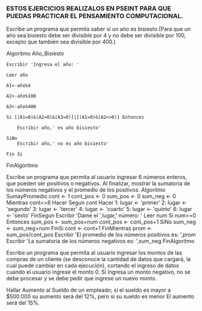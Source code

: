 ### ESTOS EJERCICIOS REALIZALOS EN PSEINT PARA QUE PUEDAS PRACTICAR EL PENSAMIENTO COMPUTACIONAL.

Escribe un programa que permita saber si un año es bisiesto.(Para que un año sea bisiesto debe ser divisible por 4 y no debe ser divisible por 100, excepto que también sea divisible por 400.)

Algoritmo Año_Bisiesto
	
	Escribir 'Ingresa el año: '
	
	Leer año
	
	A1<-año%4
	
	A2<-año%100
	
	A3<-año%400
	
	Si [(A1=0)&(A2=0)&(A3=0)]|[(A1=0)&(A2<>0)] Entonces
		
		Escribir año,' es año bisiesto'
		
	SiNo
		Escribir año,' no es año bisiesto'
		
	Fin Si
	
FinAlgoritmo


Escribe un programa que permita al usuario ingresar 6 números enteros, que pueden ser positivos o negativos. Al finalizar, mostrar la sumatoria de los números negativos y el promedio de los positivos.
Algoritmo SumayPromedio
	cont <- 1
	cont_pos <- 0
	sum_pos <- 0
	sum_neg <- 0
	Mientras cont<=6 Hacer
		Segun cont  Hacer
			1:
				lugar <- 'primer'
			2:
				lugar <- 'segundo'
			3:
				lugar <- 'tercer'
			4:
				lugar <- 'cuarto'
			5:
				lugar <- 'quinto'
			6:
				lugar <- 'sexto'
		FinSegun
		Escribir 'Dame el ',lugar,' número: '
		Leer num
		Si num>=0 Entonces
			sum_pos <- sum_pos+num
			cont_pos <- cont_pos+1
		SiNo
			sum_neg <- sum_neg+num
		FinSi
		cont <- cont+1
	FinMientras
	prom <- sum_pos/cont_pos
	Escribir 'El promedio de los números positivos es: ',prom
	Escribir 'La sumatoria de los números negativos es: ',sum_neg
FinAlgoritmo



Escribe un programa que permita al usuario ingresar los montos de las compras de un cliente (se desconoce la cantidad de datos que cargará, la cual puede cambiar en cada ejecución), cortando el ingreso de datos cuando el usuario ingrese el monto 0. Si ingresa un monto negativo, no se debe procesar y se debe pedir que ingrese un nuevo monto.

Hallar Aumento al Sueldo de un empleado; si el sueldo es mayor a $500.000 su aumento será del 12%, pero si su sueldo es menor El aumento será del 15%. 
